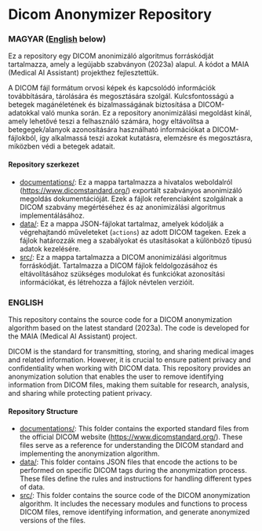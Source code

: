 # Dicom Anonymizer Repository

### MAGYAR  ([English](#english) below)
Ez a repository egy DICOM anonimizáló algoritmus forráskódját tartalmazza, 
amely a legújabb szabványon (2023a) alapul. 
A kódot a MAIA (Medical AI Assistant) projekthez fejlesztettük.

A DICOM fájl formátum orvosi képek és kapcsolódó információk továbbítására, tárolására 
és megosztására szolgál. Kulcsfontosságú a betegek magánéletének 
és bizalmasságának biztosítása a DICOM-adatokkal való munka során. Ez a repository 
anonimizálási megoldást kínál, amely lehetővé teszi a felhasználó számára, hogy
eltávolítsa a betegegek/alanyok azonosítására használható információkat a 
DICOM-fájlokból, így alkalmassá teszi azokat
kutatásra, elemzésre és megosztásra, miközben védi a betegek adatait.

#### Repository szerkezet
* [documentations/](documentations): Ez a mappa tartalmazza a hivatalos weboldalról (https://www.dicomstandard.org/) exportált szabványos 
anonimizáló megoldás dokumentációját. Ezek a fájlok referenciaként szolgálnak
a DICOM szabvány megértéséhez és az anonimizálási algoritmus implementálásához.
* [data/](data): Ez a mappa JSON-fájlokat tartalmaz, amelyek kódolják a végrehajtandó műveleteket (`actions`) az
adott DICOM tageken. Ezek a fájlok határozzák meg a szabályokat és utasításokat a különböző típusú adatok kezelésére.
* [src/](src): Ez a mappa tartalmazza a DICOM anonimizálási algoritmus forráskódját.
Tartalmazza a DICOM fájlok feldolgozásához és eltávolításához szükséges modulokat és funkciókat
azonosítási információkat, és létrehozza a fájlok névtelen verzióit.


### ENGLISH
This repository contains the source 
code for a DICOM anonymization algorithm based on the latest standard (2023a). 
The code is developed for the MAIA (Medical AI Assistant) project.

DICOM is the standard for 
transmitting, storing, and sharing medical images and related information. 
However, it is crucial to ensure patient privacy and confidentiality when working 
with DICOM data. This repository provides an anonymization solution that enables 
the user to remove identifying information from DICOM files, making them suitable for 
research, analysis, and sharing while protecting patient privacy.

#### Repository Structure
* [documentations/](documentations): This folder contains the exported standard files from the official 
DICOM website (https://www.dicomstandard.org/). These files serve as a reference 
for understanding the DICOM standard and implementing the anonymization algorithm.
* [data/](data): This folder contains JSON files that encode the actions to be performed 
on specific DICOM tags during the anonymization process. These files define the
rules and instructions for handling different types of data.
* [src/](src): This folder contains the source code of the DICOM anonymization algorithm. 
It includes the necessary modules and functions to process DICOM files, remove 
identifying information, and generate anonymized versions of the files.

